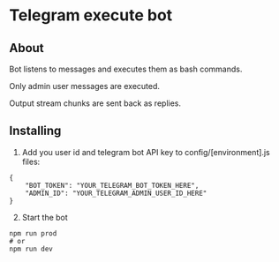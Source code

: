# Telegram execute bot

## About

Bot listens to messages and executes them as bash commands.

Only admin user messages are executed.

Output stream chunks are sent back as replies.

## Installing

1) Add you user id and telegram bot API key to config/[environment].js files:

```
{
    "BOT_TOKEN": "YOUR_TELEGRAM_BOT_TOKEN_HERE",
    "ADMIN_ID": "YOUR_TELEGRAM_ADMIN_USER_ID_HERE"
}
```

2) Start the bot

```
npm run prod
# or
npm run dev
```